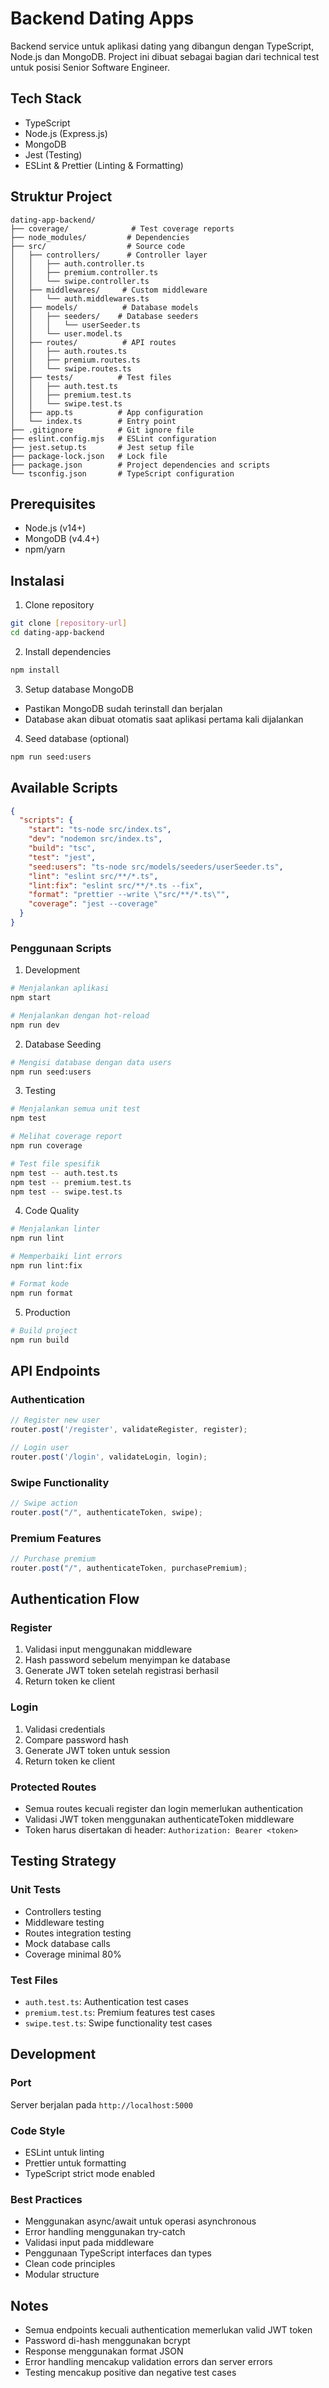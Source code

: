 # Backend Dating Apps

Backend service untuk aplikasi dating yang dibangun dengan TypeScript, Node.js dan MongoDB. Project ini dibuat sebagai bagian dari technical test untuk posisi Senior Software Engineer.

## Tech Stack
- TypeScript
- Node.js (Express.js)
- MongoDB
- Jest (Testing)
- ESLint & Prettier (Linting & Formatting)

## Struktur Project
```
dating-app-backend/
├── coverage/              # Test coverage reports
├── node_modules/         # Dependencies
├── src/                  # Source code
│   ├── controllers/      # Controller layer
│   │   ├── auth.controller.ts
│   │   ├── premium.controller.ts
│   │   └── swipe.controller.ts
│   ├── middlewares/     # Custom middleware
│   │   └── auth.middlewares.ts
│   ├── models/          # Database models
│   │   ├── seeders/    # Database seeders
│   │   │   └── userSeeder.ts
│   │   └── user.model.ts
│   ├── routes/          # API routes
│   │   ├── auth.routes.ts
│   │   ├── premium.routes.ts
│   │   └── swipe.routes.ts
│   ├── tests/          # Test files
│   │   ├── auth.test.ts
│   │   ├── premium.test.ts
│   │   └── swipe.test.ts
│   ├── app.ts          # App configuration
│   └── index.ts        # Entry point
├── .gitignore          # Git ignore file
├── eslint.config.mjs   # ESLint configuration
├── jest.setup.ts       # Jest setup file
├── package-lock.json   # Lock file
├── package.json        # Project dependencies and scripts
└── tsconfig.json       # TypeScript configuration
```

## Prerequisites
- Node.js (v14+)
- MongoDB (v4.4+)
- npm/yarn

## Instalasi

1. Clone repository
```bash
git clone [repository-url]
cd dating-app-backend
```

2. Install dependencies
```bash
npm install
```

3. Setup database MongoDB
- Pastikan MongoDB sudah terinstall dan berjalan
- Database akan dibuat otomatis saat aplikasi pertama kali dijalankan

4. Seed database (optional)
```bash
npm run seed:users
```

## Available Scripts

```json
{
  "scripts": {
    "start": "ts-node src/index.ts",
    "dev": "nodemon src/index.ts",
    "build": "tsc",
    "test": "jest",
    "seed:users": "ts-node src/models/seeders/userSeeder.ts",
    "lint": "eslint src/**/*.ts",
    "lint:fix": "eslint src/**/*.ts --fix",
    "format": "prettier --write \"src/**/*.ts\"",
    "coverage": "jest --coverage"
  }
}
```

### Penggunaan Scripts

1. Development
```bash
# Menjalankan aplikasi
npm start

# Menjalankan dengan hot-reload
npm run dev
```

2. Database Seeding
```bash
# Mengisi database dengan data users
npm run seed:users
```

3. Testing
```bash
# Menjalankan semua unit test
npm test

# Melihat coverage report
npm run coverage

# Test file spesifik
npm test -- auth.test.ts
npm test -- premium.test.ts
npm test -- swipe.test.ts
```

4. Code Quality
```bash
# Menjalankan linter
npm run lint

# Memperbaiki lint errors
npm run lint:fix

# Format kode
npm run format
```

5. Production
```bash
# Build project
npm run build
```

## API Endpoints

### Authentication
```typescript
// Register new user
router.post('/register', validateRegister, register);

// Login user
router.post('/login', validateLogin, login);
```

### Swipe Functionality
```typescript
// Swipe action
router.post("/", authenticateToken, swipe);
```

### Premium Features
```typescript
// Purchase premium
router.post("/", authenticateToken, purchasePremium);
```

## Authentication Flow

### Register
1. Validasi input menggunakan middleware
2. Hash password sebelum menyimpan ke database
3. Generate JWT token setelah registrasi berhasil
4. Return token ke client

### Login
1. Validasi credentials
2. Compare password hash
3. Generate JWT token untuk session
4. Return token ke client

### Protected Routes
- Semua routes kecuali register dan login memerlukan authentication
- Validasi JWT token menggunakan authenticateToken middleware
- Token harus disertakan di header: `Authorization: Bearer <token>`

## Testing Strategy

### Unit Tests
- Controllers testing
- Middleware testing
- Routes integration testing
- Mock database calls
- Coverage minimal 80%

### Test Files
- `auth.test.ts`: Authentication test cases
- `premium.test.ts`: Premium features test cases
- `swipe.test.ts`: Swipe functionality test cases

## Development

### Port
Server berjalan pada `http://localhost:5000`

### Code Style
- ESLint untuk linting
- Prettier untuk formatting
- TypeScript strict mode enabled

### Best Practices
- Menggunakan async/await untuk operasi asynchronous
- Error handling menggunakan try-catch
- Validasi input pada middleware
- Penggunaan TypeScript interfaces dan types
- Clean code principles
- Modular structure

## Notes
- Semua endpoints kecuali authentication memerlukan valid JWT token
- Password di-hash menggunakan bcrypt
- Response menggunakan format JSON
- Error handling mencakup validation errors dan server errors
- Testing mencakup positive dan negative test cases